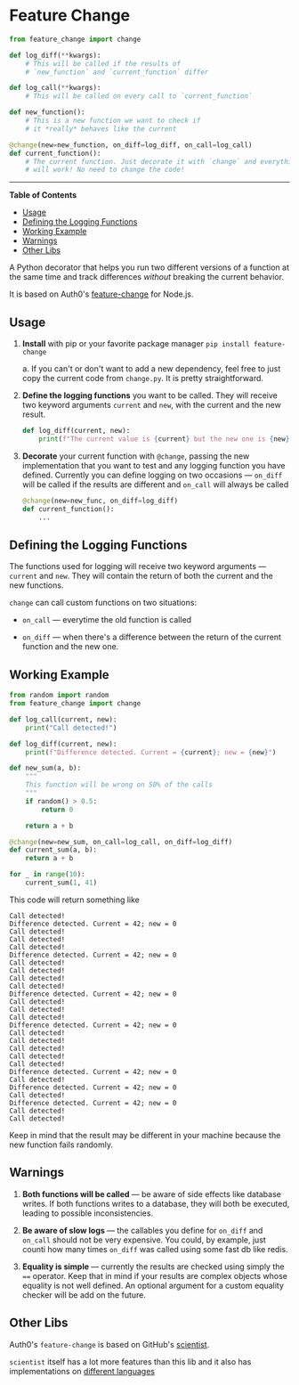 # Feature Change

``` python
from feature_change import change

def log_diff(**kwargs):
    # This will be called if the results of
    # `new_function` and `current_function` differ

def log_call(**kwargs):
    # This will be called on every call to `current_function`

def new_function():
    # This is a new function we want to check if
    # it *really* behaves like the current

@change(new=new_function, on_diff=log_diff, on_call=log_call)
def current_function():
    # The current function. Just decorate it with `change` and everything
    # will work! No need to change the code!

```

---
**Table of Contents**

* [Usage](#usage)
* [Defining the Logging Functions](#defining-the-logging-functions)
* [Working Example](#working-example)
* [Warnings](#warnings)
* [Other Libs](#other-libs)

A Python decorator that helps you run two different versions of a function at
the same time and track differences _without_ breaking the current behavior.

It is based on Auth0's [feature-change](https://github.com/dschenkelman/feature-change)
for Node.js.

## Usage

1. **Install** with pip or your favorite package manager `pip install feature-change`

    a. If you can't or don't want to add a new dependency, feel free to just
       copy the current code from `change.py`. It is pretty straightforward.

2. **Define the logging functions** you want to be called. They will receive two keyword
   arguments `current` and `new`, with the current and the new result.

    ```python
    def log_diff(current, new):
        print(f"The current value is {current} but the new one is {new})
    ```

3. **Decorate** your current function with `@change`, passing the new implementation
   that you want to test and any logging function you have defined. Currently
   you can define logging on two occasions ― `on_diff` will be called if the
   results are different and `on_call` will always be called

    ```python
    @change(new=new_func, on_diff=log_diff)
    def current_function():
        ...
    ```

## Defining the Logging Functions

The functions used for logging will receive two keyword arguments ― `current`
and `new`. They will contain the return of both the current and the new functions.

`change` can call custom functions on two situations:

* `on_call` ― everytime the old function is called

* `on_diff` ― when there's a difference between the return of the current function
  and the new one.

## Working Example

```python
from random import random
from feature_change import change

def log_call(current, new):
    print("Call detected!")

def log_diff(current, new):
    print(f"Difference detected. Current = {current}; new = {new}")

def new_sum(a, b):
    """
    This function will be wrong on 50% of the calls
    """
    if random() > 0.5:
        return 0

    return a + b

@change(new=new_sum, on_call=log_call, on_diff=log_diff)
def current_sum(a, b):
    return a + b

for _ in range(10):
    current_sum(1, 41)
```

This code will return something like

```text
Call detected!
Difference detected. Current = 42; new = 0
Call detected!
Call detected!
Call detected!
Difference detected. Current = 42; new = 0
Call detected!
Call detected!
Call detected!
Call detected!
Difference detected. Current = 42; new = 0
Call detected!
Call detected!
Call detected!
Difference detected. Current = 42; new = 0
Call detected!
Call detected!
Call detected!
Call detected!
Call detected!
Difference detected. Current = 42; new = 0
Call detected!
Difference detected. Current = 42; new = 0
Call detected!
Difference detected. Current = 42; new = 0
Call detected!
Call detected!
```

Keep in mind that the result may be different in your machine because the
new function fails randomly.

## Warnings

1. **Both functions will be called** ― be aware of side effects like database
   writes. If both functions writes to a database, they will both be executed,
   leading to possible inconsistencies.

2. **Be aware of slow logs** ― the callables you define for `on_diff` and `on_call`
   should not be very expensive. You could, by example, just counti how many times
   `on_diff` was called using some fast db like redis.

3. **Equality is simple** ― currently the results are checked using simply the
   `==` operator. Keep that in mind if your results are complex objects whose
   equality is not well defined. An optional argument for a custom equality
   checker will be add on the future.

## Other Libs

Auth0's `feature-change` is based on GitHub's [scientist](https://github.com/github/scientist).

`scientist` itself has a lot more features than this lib and it
also has implementations on [different languages](https://github.com/github/scientist#alternatives)
